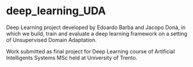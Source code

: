 # deep_learning_UDA
Deep Learning project developed by Edoardo Barba and Jacopo Donà, in which we build, train and evaluate a deep learning 
framework on a setting of Unsupervised Domain Adaptation. 

Work submitted as final project for Deep Learning course of Artificial Intelligents Systems MSc held at University of Trento.
